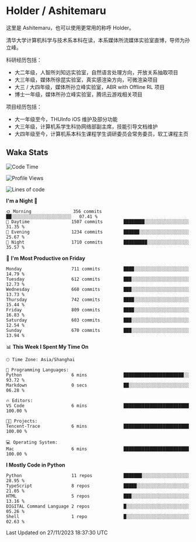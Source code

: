 # Holder / Ashitemaru

这里是 Ashitemaru，也可以使用更常用的称呼 Holder。

清华大学计算机科学与技术系本科在读，本系媒体所流媒体实验室直博，导师为孙立峰。

科研经历包括：

- 大二年级，人智所刘知远实验室，自然语言处理方向，开放关系抽取项目
- 大三年级，媒体所徐昆实验室，真实感渲染方向，可微渲染项目
- 大三 / 大四年级，媒体所孙立峰实验室，ABR with Offline RL 项目
- 博士一年级，媒体所孙立峰实验室，腾讯云游戏相关项目

项目经历包括：

- 大一年级至今，THUInfo iOS 维护及部分功能
- 大三年级，计算机系学生科协网络部副主席，技能引导文档维护
- 大四年级至今，计算机系本科生课程学生调研委员会常务委员，软工课程主页

## Waka Stats

<!--START_SECTION:waka-->
![Code Time](http://img.shields.io/badge/Code%20Time-1%2C019%20hrs%2044%20mins-blue)

![Profile Views](http://img.shields.io/badge/Profile%20Views-62-blue)

![Lines of code](https://img.shields.io/badge/From%20Hello%20World%20I%27ve%20Written-3.3%20million%20lines%20of%20code-blue)

**I'm a Night 🦉** 

```text
🌞 Morning                356 commits         ██░░░░░░░░░░░░░░░░░░░░░░░   07.41 % 
🌆 Daytime                1507 commits        ████████░░░░░░░░░░░░░░░░░   31.35 % 
🌃 Evening                1234 commits        ██████░░░░░░░░░░░░░░░░░░░   25.67 % 
🌙 Night                  1710 commits        █████████░░░░░░░░░░░░░░░░   35.57 % 
```
📅 **I'm Most Productive on Friday** 

```text
Monday                   711 commits         ████░░░░░░░░░░░░░░░░░░░░░   14.79 % 
Tuesday                  612 commits         ███░░░░░░░░░░░░░░░░░░░░░░   12.73 % 
Wednesday                660 commits         ███░░░░░░░░░░░░░░░░░░░░░░   13.73 % 
Thursday                 742 commits         ████░░░░░░░░░░░░░░░░░░░░░   15.44 % 
Friday                   809 commits         ████░░░░░░░░░░░░░░░░░░░░░   16.83 % 
Saturday                 603 commits         ███░░░░░░░░░░░░░░░░░░░░░░   12.54 % 
Sunday                   670 commits         ███░░░░░░░░░░░░░░░░░░░░░░   13.94 % 
```


📊 **This Week I Spent My Time On** 

```text
🕑︎ Time Zone: Asia/Shanghai

💬 Programming Languages: 
Python                   6 mins              ███████████████████████░░   93.72 % 
Markdown                 0 secs              ██░░░░░░░░░░░░░░░░░░░░░░░   06.28 % 

🔥 Editors: 
VS Code                  6 mins              █████████████████████████   100.00 % 

🐱‍💻 Projects: 
Tencent-Trace            6 mins              █████████████████████████   100.00 % 

💻 Operating System: 
Mac                      6 mins              █████████████████████████   100.00 % 
```

**I Mostly Code in Python** 

```text
Python                   11 repos            ███████░░░░░░░░░░░░░░░░░░   28.95 % 
TypeScript               8 repos             █████░░░░░░░░░░░░░░░░░░░░   21.05 % 
HTML                     5 repos             ███░░░░░░░░░░░░░░░░░░░░░░   13.16 % 
DIGITAL Command Language 2 repos             █░░░░░░░░░░░░░░░░░░░░░░░░   05.26 % 
Shell                    1 repo              █░░░░░░░░░░░░░░░░░░░░░░░░   02.63 % 
```




 Last Updated on 27/11/2023 18:37:30 UTC
<!--END_SECTION:waka-->

<!--
**Ashitemaru/Ashitemaru** is a ✨ _special_ ✨ repository because its `README.md` (this file) appears on your GitHub profile.

Here are some ideas to get you started:

- 🔭 I’m currently working on ...
- 🌱 I’m currently learning ...
- 👯 I’m looking to collaborate on ...
- 🤔 I’m looking for help with ...
- 💬 Ask me about ...
- 📫 How to reach me: ...
- 😄 Pronouns: ...
- ⚡ Fun fact: ...
-->
